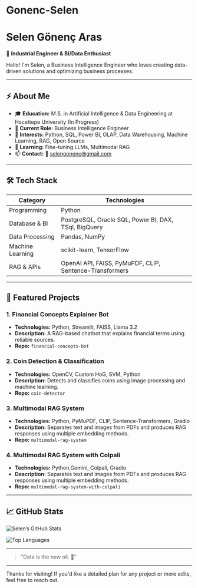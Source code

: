 # Gonenc-Selen


# Selen Gönenç Aras

🔹 **Industrial Engineer & BI/Data Enthusiast**

Hello! I'm Selen, a Business Intelligence Engineer who loves creating data-driven solutions and optimizing business processes.

---

## ⚡ About Me

* 🎓 **Education:** M.S. in Artificial Intelligence & Data Engineering at Hacettepe University (In Progress)
* 💼 **Current Role:** Business Intelligence Engineer 
* 🔭 **Interests:** Python, SQL, Power BI, OLAP, Data Warehousing, Machine Learning, RAG, Open Source
* 🌱 **Learning:** Fine-tuning LLMs, Multimodal RAG
* 📫 **Contact:** 📧 [selengonenc@gmail.com](mailto:selengonenc@gmail.com)


---

## 🛠️ Tech Stack

| Category                | Technologies                                            |
| ----------------------- | ------------------------------------------------------- |
| Programming             | Python                                                  |
| Database & BI           | PostgreSQL, Oracle SQL, Power BI, DAX, TSql, BigQuery   |
| Data Processing         | Pandas, NumPy                                           |
| Machine Learning        | scikit-learn, TensorFlow                                |
| RAG & APIs              | OpenAI API, FAISS, PyMuPDF, CLIP, Sentence-Transformers |


---

## 🚧 Featured Projects

### 1. Financial Concepts Explainer Bot

* **Technologies:** Python, Streamlit, FAISS, Llama 3.2
* **Description:** A RAG-based chatbot that explains financial terms using reliable sources.
* **Repo:** `financial-concepts-bot`

### 2. Coin Detection & Classification

* **Technologies:** OpenCV, Custom HoG, SVM, Python
* **Description:** Detects and classifies coins using image processing and machine learning.
* **Repo:** `coin-detector`

### 3. Multimodal RAG System

* **Technologies:** Python, PyMuPDF, CLIP, Sentence-Transformers, Gradio
* **Description:** Separates text and images from PDFs and produces RAG responses using multiple embedding methods.
* **Repo:** `multimodal-rag-system`

### 4. Multimodal RAG System with Colpali

* **Technologies:** Python,Gemini, Colpali, Gradio
* **Description:** Separates text and images from PDFs and produces RAG responses using multiple embedding methods.
* **Repo:** `multimodal-rag-system-with-colpali`
---

## 📈 GitHub Stats

![Selen’s GitHub Stats](https://github-readme-stats.vercel.app/api?username=selen-aras\&show_icons=true\&theme=default)

![Top Languages](https://github-readme-stats.vercel.app/api/top-langs/?username=selen-aras\&layout=compact\&theme=default)

---

> "Data is the new oil. 🚀"

---

Thanks for visiting! If you'd like a detailed plan for any project or more edits, feel free to reach out.
